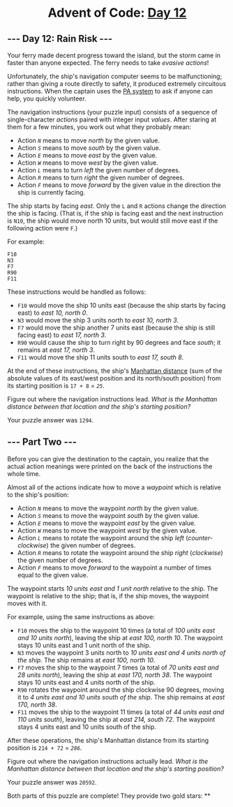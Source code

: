 <h1 align="center">Advent of Code: <a href="https://adventofcode.com/2020/day/12" target="_blank">Day 12</a></h1>

<article class="day-desc"><h2>--- Day 12: Rain Risk ---</h2><p>Your ferry made decent progress toward the island, but the storm came in <span title="At least it wasn't a Category Six!">faster than anyone expected</span>. The ferry needs to take <em>evasive actions</em>!</p>
<p>Unfortunately, the ship's navigation computer seems to be malfunctioning; rather than giving a route directly to safety, it produced extremely circuitous instructions. When the captain uses the <a href="https://en.wikipedia.org/wiki/Public_address_system" target="_blank">PA system</a> to ask if anyone can help, you quickly volunteer.</p>
<p>The navigation instructions (your puzzle input) consists of a sequence of single-character <em>actions</em> paired with integer input <em>values</em>. After staring at them for a few minutes, you work out what they probably mean:</p>
<ul>
<li>Action <em><code>N</code></em> means to move <em>north</em> by the given value.</li>
<li>Action <em><code>S</code></em> means to move <em>south</em> by the given value.</li>
<li>Action <em><code>E</code></em> means to move <em>east</em> by the given value.</li>
<li>Action <em><code>W</code></em> means to move <em>west</em> by the given value.</li>
<li>Action <em><code>L</code></em> means to turn <em>left</em> the given number of degrees.</li>
<li>Action <em><code>R</code></em> means to turn <em>right</em> the given number of degrees.</li>
<li>Action <em><code>F</code></em> means to move <em>forward</em> by the given value in the direction the ship is currently facing.</li>
</ul>
<p>The ship starts by facing <em>east</em>. Only the <code>L</code> and <code>R</code> actions change the direction the ship is facing. (That is, if the ship is facing east and the next instruction is <code>N10</code>, the ship would move north 10 units, but would still move east if the following action were <code>F</code>.)</p>
<p>For example:</p>
<pre><code>F10
N3
F7
R90
F11
</code></pre>
<p>These instructions would be handled as follows:</p>
<ul>
<li><code>F10</code> would move the ship 10 units east (because the ship starts by facing east) to <em>east 10, north 0</em>.</li>
<li><code>N3</code> would move the ship 3 units north to <em>east 10, north 3</em>.</li>
<li><code>F7</code> would move the ship another 7 units east (because the ship is still facing east) to <em>east 17, north 3</em>.</li>
<li><code>R90</code> would cause the ship to turn right by 90 degrees and face <em>south</em>; it remains at <em>east 17, north 3</em>.</li>
<li><code>F11</code> would move the ship 11 units south to <em>east 17, south 8</em>.</li>
</ul>
<p>At the end of these instructions, the ship's <a href="https://en.wikipedia.org/wiki/Manhattan_distance" target="_blank">Manhattan distance</a> (sum of the absolute values of its east/west position and its north/south position) from its starting position is <code>17 + 8</code> = <em><code>25</code></em>.</p>
<p>Figure out where the navigation instructions lead. <em>What is the Manhattan distance between that location and the ship's starting position?</em></p>
</article>
<p>Your puzzle answer was <code>1294</code>.</p><article class="day-desc"><h2 id="part2">--- Part Two ---</h2><p>Before you can give the destination to the captain, you realize that the actual action meanings were printed on the back of the instructions the whole time.</p>
<p>Almost all of the actions indicate how to move a <em>waypoint</em> which is relative to the ship's position:</p>
<ul>
<li>Action <em><code>N</code></em> means to move the waypoint <em>north</em> by the given value.</li>
<li>Action <em><code>S</code></em> means to move the waypoint <em>south</em> by the given value.</li>
<li>Action <em><code>E</code></em> means to move the waypoint <em>east</em> by the given value.</li>
<li>Action <em><code>W</code></em> means to move the waypoint <em>west</em> by the given value.</li>
<li>Action <em><code>L</code></em> means to rotate the waypoint around the ship <em>left</em> (<em>counter-clockwise</em>) the given number of degrees.</li>
<li>Action <em><code>R</code></em> means to rotate the waypoint around the ship <em>right</em> (<em>clockwise</em>) the given number of degrees.</li>
<li>Action <em><code>F</code></em> means to move <em>forward</em> to the waypoint a number of times equal to the given value.</li>
</ul>
<p>The waypoint starts <em>10 units east and 1 unit north</em> relative to the ship. The waypoint is relative to the ship; that is, if the ship moves, the waypoint moves with it.</p>
<p>For example, using the same instructions as above:</p>
<ul>
<li><code>F10</code> moves the ship to the waypoint 10 times (a total of <em>100 units east and 10 units north</em>), leaving the ship at <em>east 100, north 10</em>. The waypoint stays 10 units east and 1 unit north of the ship.</li>
<li><code>N3</code> moves the waypoint 3 units north to <em>10 units east and 4 units north of the ship</em>. The ship remains at <em>east 100, north 10</em>.</li>
<li><code>F7</code> moves the ship to the waypoint 7 times (a total of <em>70 units east and 28 units north</em>), leaving the ship at <em>east 170, north 38</em>. The waypoint stays 10 units east and 4 units north of the ship.</li>
<li><code>R90</code> rotates the waypoint around the ship clockwise 90 degrees, moving it to <em>4 units east and 10 units south of the ship</em>. The ship remains at <em>east 170, north 38</em>.</li>
<li><code>F11</code> moves the ship to the waypoint 11 times (a total of <em>44 units east and 110 units south</em>), leaving the ship at <em>east 214, south 72</em>. The waypoint stays 4 units east and 10 units south of the ship.</li>
</ul>
<p>After these operations, the ship's Manhattan distance from its starting position is <code>214 + 72</code> = <em><code>286</code></em>.</p>
<p>Figure out where the navigation instructions actually lead. <em>What is the Manhattan distance between that location and the ship's starting position?</em></p>
</article>
<p>Your puzzle answer was <code>20592</code>.</p><p class="day-success">Both parts of this puzzle are complete! They provide two gold stars: **</p>